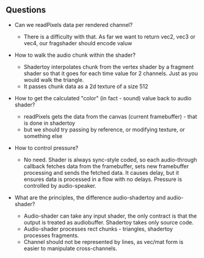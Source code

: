 ## Questions

* Can we readPixels data per rendered channel?
	* There is a difficulty with that. As far we want to return vec2, vec3 or vec4, our fragshader should encode valuw
* How to walk the audio chunk within the shader?
	* Shadertoy interpolates chunk from the vertex shader by a fragment shader so that it goes for each time value for 2 channels. Just as you would walk the triangle.
	* It passes chunk data as a 2d texture of a size 512
* How to get the calculated "color" (in fact - sound) value back to audio shader?
	* readPixels gets the data from the canvas (current framebuffer) - that is done in shadertoy
	* but we should try passing by reference, or modifying texture, or something else
* How to control pressure?
	* No need. Shader is always sync-style coded, so each audio-through callback fetches data from the framebuffer, sets new framebuffer processing and sends the fetched data. It causes delay, but it ensures data is processed in a flow with no delays. Pressure is controlled by audio-speaker.

* What are the principles, the difference audio-shadertoy and audio-shader?
	* Audio-shader can take any input shader, the only contract is that the output is treated as audiobuffer. Shadertoy takes only source code.
	* Audio-shader processes rect chunks - triangles, shadertoy processes fragments.
	* Channel should not be represented by lines, as vec/mat form is easier to manipulate cross-channels.
